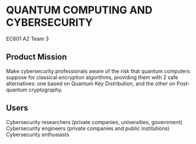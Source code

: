 # QUANTUM COMPUTING AND CYBERSECURITY
EC601 A2 Team 3

## Product Mission
Make cybersecurity professionals aware of the risk that quantum computers suppose for classical encryption algorithms, providing them with 2 safe alternatives: one based on Quantum Key Distribution, and the other on Post-quantum cryptography.

## Users
Cybersecurity researchers (private companies, universities, government)
Cybersecurity engineers (private companies and public institutions)
Cybersecurity enthusiasts


